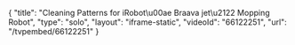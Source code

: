 {
    "title": "Cleaning Patterns for iRobot\u00ae Braava jet\u2122 Mopping Robot",
    "type": "solo",
    "layout": "iframe-static",
    "videoId": "66122251",
    "url": "\/tvpembed\/66122251"
}
